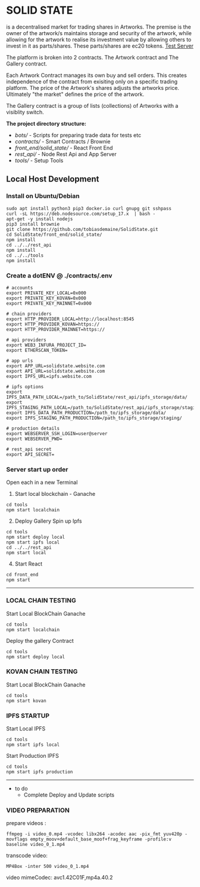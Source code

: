 SOLID STATE
===========

is a decentralised market for trading shares in Artworks. The premise is the owner of the artwork/s maintains storage and security of the artwork, while allowing for the artwork to realise its investment value by allowing others to invest in it as parts/shares.  These parts/shares are ec20 tokens. [Test Server](http://solidstate.tobiasdemaine.com)

The platform is broken into 2 contracts. The Artwork contract and The Gallery contract.

Each Artwork Contract manages its own buy and sell orders.  This creates independence of the contract from exisiting only on a specific trading platform.  The price of the Artwork's shares adjusts the artworks price. Ultimately "the market" defines the price of the artwork.

The Gallery contract is a group of lists (collections) of Artworks with a visiblity switch.

**The project directory structure:**

- *bots/* - Scripts for preparing trade data for tests etc
- *contracts/* - Smart Contracts / Brownie
- *front_end/solid_state/* - React Front End
- *rest_api/* - Node Rest Api and App Server
- *tools/* - Setup Tools



## Local Host Development 
### Install on Ubuntu/Debian
```
sudo apt install python3 pip3 docker.io curl gnupg git sshpass
curl -sL https://deb.nodesource.com/setup_17.x  | bash -
apt-get -y install nodejs
pip3 install brownie
git clone https://github.com/tobiasdemaine/SolidState.git
cd SolidState/front_end/solid_state/
npm install
cd ../../rest_api
npm install
cd ../../tools
npm install
```

### Create a dotENV @ ./contracts/.env
```
# accounts
export PRIVATE_KEY_LOCAL=0x000
export PRIVATE_KEY_KOVAN=0x000
export PRIVATE_KEY_MAINNET=0x000

# chain providers
export HTTP_PROVIDER_LOCAL=http://localhost:8545
export HTTP_PROVIDER_KOVAN=https://
export HTTP_PROVIDER_MAINNET=https://

# api providers
export WEB3_INFURA_PROJECT_ID=
export ETHERSCAN_TOKEN=

# app urls
export APP_URL=solidstate.website.com
export API_URL=solidstate.website.com
export IPFS_URL=ipfs.website.com

# ipfs options
export IPFS_DATA_PATH_LOCAL=/path_to/SolidState/rest_api/ipfs_storage/data/
export IPFS_STAGING_PATH_LOCAL=/path_to/SolidState/rest_api/ipfs_storage/staging/
export IPFS_DATA_PATH_PRODUCTION=/path_to/ipfs_storage/data/
export IPFS_STAGING_PATH_PRODUCTION=/path_to/ipfs_storage/staging/

# production details
export WEBSERVER_SSH_LOGIN=user@server
export WEBSERVER_PWD=

# rest_api secret
export API_SECRET=
```

### Server start up order 
Open each in a new Terminal
1. Start local blockchain - Ganache 
```
cd tools
npm start localchain
```
2. Deploy Gallery Spin up Ipfs 
```
cd tools 
npm start deploy local
npm start ipfs local
cd ../../rest_api
npm start local
```
4. Start React 
```
cd front_end
npm start
```

--------

### LOCAL CHAIN TESTING
Start Local BlockChain Ganache
```text
cd tools
npm start localchain
```

Deploy the gallery Contract
```text
cd tools
npm start deploy local
```

### KOVAN CHAIN TESTING
Start Local BlockChain Ganache
```text
cd tools
npm start kovan
```

### IPFS STARTUP
Start Local IPFS
```text
cd tools
npm start ipfs local
```

Start Production IPFS
```text
cd tools
npm start ipfs production
```

----------------------

* to do
    * Complete Deploy and Update scripts


### VIDEO PREPARATION
prepare videos :
```
ffmpeg -i video_0.mp4 -vcodec libx264 -acodec aac -pix_fmt yuv420p -movflags empty_moov+default_base_moof+frag_keyframe -profile:v baseline video_0_1.mp4
```

transcode video:
```
MP4Box -inter 500 video_0_1.mp4
```

video mimeCodec: avc1.42C01F,mp4a.40.2






